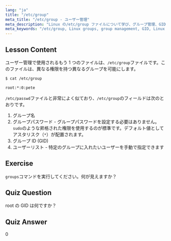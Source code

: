 ```yaml
---
lang: "ja"
title: "/etc/group"
meta_title: "/etc/group - ユーザー管理"
meta_description: "Linux の/etc/group ファイルについて学び、グループ管理、GID、ユーザー権限を理解します。初心者向けの必須の Linux グループファイルチュートリアル。"
meta_keywords: "/etc/group, Linux groups, group management, GID, Linux permissions, Linux tutorial, beginner Linux, Linux guide"
---
```


## Lesson Content

ユーザー管理で使用されるもう 1 つのファイルは、`/etc/group`ファイルです。このファイルは、異なる権限を持つ異なるグループを可能にします。

```bash
$ cat /etc/group

root:*:0:pete
```

`/etc/passwd`ファイルと非常によく似ており、`/etc/group`のフィールドは次のとおりです。

1. グループ名
2. グループパスワード - グループパスワードを設定する必要はありません。`sudo`のような昇格された権限を使用するのが標準です。デフォルト値としてアスタリスク（`*`）が配置されます。
3. グループ ID (GID)
4. ユーザーリスト - 特定のグループに入れたいユーザーを手動で指定できます

## Exercise

`groups`コマンドを実行してください。何が見えますか？

## Quiz Question

root の GID は何ですか？

## Quiz Answer

0
